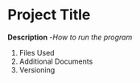 # Project Title
**Description**
-*How to run the program*
1. Files Used
2. Additional Documents
3. Versioning
